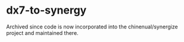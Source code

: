 # dx7-to-synergy

Archived since code is now incorporated into the chinenual/synergize project and maintained there.
